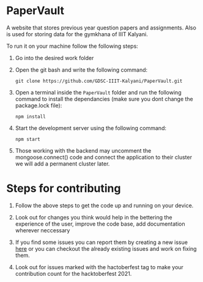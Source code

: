# PaperVault
A website that stores previous year question papers and assignments. Also is used for storing data for the gymkhana of IIIT Kalyani.

To run it on your machine follow the following steps:

1. Go into the desired work folder

2. Open the git bash and write the following command:

      `git clone https://github.com/GDSC-IIIT-Kalyani/PaperVault.git`

3. Open a terminal inside the `PaperVault` folder and run the following command to install the dependancies (make sure you dont change the package.lock file):

      `npm install`

4. Start the development server using the following command:

      `npm start`
      
5. Those working with the backend may uncomment the mongoose.connect() code and connect the application to their cluster we will add a permanent cluster later.

<h1>Steps for contributing</h1>

1. Follow the above steps to get the code up and running on your device.

2. Look out for changes you think would help in the bettering the experience of the user, improve the code base, add documentation wherever neccessary

3. If you find some issues you can report them by creating a new issue <a href="https://github.com/GDSC-IIIT-Kalyani/PaperVault/issues">here</a> or you can checkout the already existing issues and work on fixing them.

4. Look out for issues marked with the hactoberfest tag to make your contribution count for the hacktoberfest 2021.
